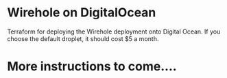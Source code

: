 # Wirehole on DigitalOcean

Terraform for deploying the Wirehole deployment onto Digital Ocean. If you choose the default droplet, it should cost $5 a month.

# More instructions to come....